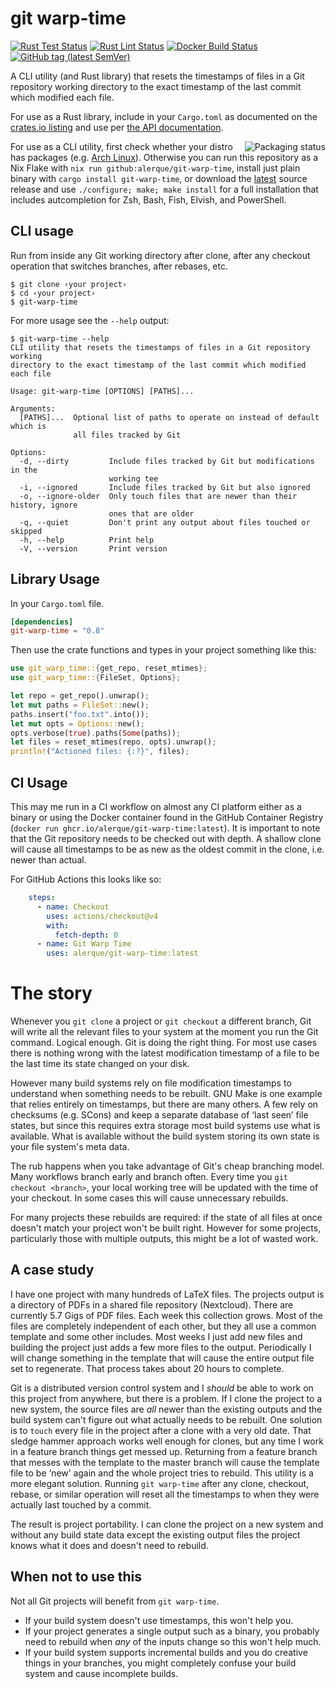 # git warp-time

[![Rust Test Status](https://img.shields.io/github/actions/workflow/status/alerque/git-warp-time/rust_test.yml?branch=master&label=Rust+Test&logo=Rust)](https://github.com/alerque/git-warp-time/actions?workflow=Rust+Test)
[![Rust Lint Status](https://img.shields.io/github/actions/workflow/status/alerque/git-warp-time/rust_lint.yml?branch=master&label=Rust+Lint&logo=Rust)](https://github.com/alerque/git-warp-time/actions?workflow=Rust+Lint)
[![Docker Build Status](https://img.shields.io/github/actions/workflow/status/alerque/git-warp-time/deploy.yml?branch=master&label=Docker%20Build&logo=Docker)](https://github.com/alerque/git-warp-time/pkgs/container/git-warp-time)
[![GitHub tag (latest SemVer)](https://img.shields.io/github/v/tag/alerque/git-warp-time?label=Tag&logo=GitHub)](https://github.com/alerque/git-warp-time/releases)

A CLI utility (and Rust library) that resets the timestamps of files in a Git repository working directory to the exact timestamp of the last commit which modified each file.

For use as a Rust library, include in your `Cargo.toml` as documented on the [crates.io listing](https://crates.io/crates/git-warp-time) and use per [the API documentation](https://docs.rs/git-warp-time).

<a href="https://repology.org/project/git-warp-time/versions"><img src="https://repology.org/badge/vertical-allrepos/git-warp-time.svg" align="right" alt="Packaging status"> </a>
For use as a CLI utility, first check whether your distro has packages (e.g. [Arch Linux](https://archlinux.org/packages/extra/x86_64/git-warp-time/)).
Otherwise you can run this repository as a Nix Flake with `nix run github:alerque/git-warp-time`, install just plain binary with `cargo install git-warp-time`, or download the [latest](https://github.com/alerque/git-warp-time/releases/latest) source release and use `./configure; make; make install` for a full installation that includes autcompletion for Zsh, Bash, Fish, Elvish, and PowerShell.

## CLI usage

Run from inside any Git working directory after clone, after any checkout operation that switches branches, after rebases, etc.

```console
$ git clone ‹your project›
$ cd ‹your project›
$ git-warp-time
```

For more usage see the `--help` output:

```console
$ git-warp-time --help
CLI utility that resets the timestamps of files in a Git repository working
directory to the exact timestamp of the last commit which modified each file

Usage: git-warp-time [OPTIONS] [PATHS]...

Arguments:
  [PATHS]...  Optional list of paths to operate on instead of default which is
              all files tracked by Git

Options:
  -d, --dirty         Include files tracked by Git but modifications in the
                      working tee
  -i, --ignored       Include files tracked by Git but also ignored
  -o, --ignore-older  Only touch files that are newer than their history, ignore
                      ones that are older
  -q, --quiet         Don't print any output about files touched or skipped
  -h, --help          Print help
  -V, --version       Print version
```

## Library Usage

In your `Cargo.toml` file.

```toml
[dependencies]
git-warp-time = "0.8"
```

Then use the crate functions and types in your project something like this:

```rust
use git_warp_time::{get_repo, reset_mtimes};
use git_warp_time::{FileSet, Options};

let repo = get_repo().unwrap();
let mut paths = FileSet::new();
paths.insert("foo.txt".into());
let mut opts = Options::new();
opts.verbose(true).paths(Some(paths));
let files = reset_mtimes(repo, opts).unwrap();
println!("Actioned files: {:?}", files);
```

## CI Usage

This may me run in a CI workflow on almost any CI platform either as a binary or using the Docker container found in the GitHub Container Registry (`docker run ghcr.io/alerque/git-warp-time:latest`).
It is important to note that the Git repository needs to be checked out with depth.
A shallow clone will cause all timestamps to be as new as the oldest commit in the clone, i.e. newer than actual.

For GitHub Actions this looks like so:

```yaml
    steps:
      - name: Checkout
        uses: actions/checkout@v4
        with:
          fetch-depth: 0
      - name: Git Warp Time
        uses: alerque/git-warp-time:latest
```

# The story

Whenever you `git clone` a project or `git checkout` a different branch, Git will write all the relevant files to your system at the moment you run the Git command.
Logical enough.
Git is doing the right thing.
For most use cases there is nothing wrong with the latest modification timestamp of a file to be the last time its state changed on your disk.

However many build systems rely on file modification timestamps to understand when something needs to be rebuilt.
GNU Make is one example that relies entirely on timestamps, but there are many others.
A few rely on checksums (e.g. SCons) and keep a separate database of ‘last seen’ file states, but since this requires extra storage most build systems use what is available.
What is available without the build system storing its own state is your file system's meta data.

The rub happens when you take advantage of Git's cheap branching model.
Many workflows branch early and branch often.
Every time you `git checkout <branch>`, your local working tree will be updated with the time of your checkout.
In some cases this will cause unnecessary rebuilds.

For many projects these rebuilds are required: if the state of all files at once doesn't match your project won't be built right.
However for some projects, particularly those with multiple outputs, this might be a lot of wasted work.

## A case study

I have one project with many hundreds of LaTeX files.
The projects output is a directory of PDFs in a shared file repository (Nextcloud).
There are currently 5.7 Gigs of PDF files.
Each week this collection grows.
Most of the files are completely independent of each other, but they all use a common template and some other includes.
Most weeks I just add new files and building the project just adds a few more files to the output.
Periodically I will change something in the template that will cause the entire output file set to regenerate.
That process takes about 20 hours to complete.

Git is a distributed version control system and I *should* be able to work on this project from anywhere, but there is a problem.
If I clone the project to a new system, the source files are *all* newer than the existing outputs and the build system can't figure out what actually needs to be rebuilt.
One solution is to `touch` every file in the project after a clone with a very old date.
That sledge hammer approach works well enough for clones, but any time I work in a feature branch things get messed up.
Returning from a feature branch that messes with the template to the master branch will cause the template file to be ‘new’ again and the whole project tries to rebuild.
This utility is a more elegant solution.
Running `git warp-time` after any clone, checkout, rebase, or similar operation will reset all the timestamps to when they were actually last touched by a commit.

The result is project portability.
I can clone the project on a new system and without any build state data except the existing output files the project knows what it does and doesn't need to rebuild.

## When not to use this

Not all Git projects will benefit from `git warp-time`.

* If your build system doesn't use timestamps, this won't help you.
* If your project generates a single output such as a binary, you probably need to rebuild when *any* of the inputs change so this won't help much.
* If your build system supports incremental builds and you do creative things in your branches, you might completely confuse your build system and cause incomplete builds.
